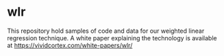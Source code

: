 wlr
===

This repository hold samples of code and data for our weighted linear regression technique. A white paper explaining the technology is available at https://vividcortex.com/white-papers/wlr/
